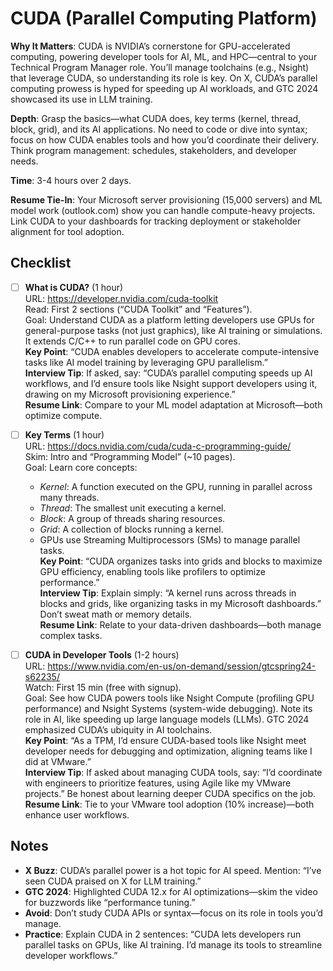 # CUDA (Parallel Computing Platform)

**Why It Matters**: CUDA is NVIDIA’s cornerstone for GPU-accelerated computing, powering developer tools for AI, ML, and HPC—central to your Technical Program Manager role. You’ll manage toolchains (e.g., Nsight) that leverage CUDA, so understanding its role is key. On X, CUDA’s parallel computing prowess is hyped for speeding up AI workloads, and GTC 2024 showcased its use in LLM training.

**Depth**: Grasp the basics—what CUDA does, key terms (kernel, thread, block, grid), and its AI applications. No need to code or dive into syntax; focus on how CUDA enables tools and how you’d coordinate their delivery. Think program management: schedules, stakeholders, and developer needs.

**Time**: 3-4 hours over 2 days.

**Resume Tie-In**: Your Microsoft server provisioning (15,000 servers) and ML model work (outlook.com) show you can handle compute-heavy projects. Link CUDA to your dashboards for tracking deployment or stakeholder alignment for tool adoption.

## Checklist

- [ ] **What is CUDA?** (1 hour)  
  URL: https://developer.nvidia.com/cuda-toolkit  
  Read: First 2 sections (“CUDA Toolkit” and “Features”).  
  Goal: Understand CUDA as a platform letting developers use GPUs for general-purpose tasks (not just graphics), like AI training or simulations. It extends C/C++ to run parallel code on GPU cores.  
  **Key Point**: “CUDA enables developers to accelerate compute-intensive tasks like AI model training by leveraging GPU parallelism.”  
  **Interview Tip**: If asked, say: “CUDA’s parallel computing speeds up AI workflows, and I’d ensure tools like Nsight support developers using it, drawing on my Microsoft provisioning experience.”  
  **Resume Link**: Compare to your ML model adaptation at Microsoft—both optimize compute.

- [ ] **Key Terms** (1 hour)  
  URL: https://docs.nvidia.com/cuda/cuda-c-programming-guide/  
  Skim: Intro and “Programming Model” (~10 pages).  
  Goal: Learn core concepts:  
  - *Kernel*: A function executed on the GPU, running in parallel across many threads.  
  - *Thread*: The smallest unit executing a kernel.  
  - *Block*: A group of threads sharing resources.  
  - *Grid*: A collection of blocks running a kernel.  
  - GPUs use Streaming Multiprocessors (SMs) to manage parallel tasks.  
  **Key Point**: “CUDA organizes tasks into grids and blocks to maximize GPU efficiency, enabling tools like profilers to optimize performance.”  
  **Interview Tip**: Explain simply: “A kernel runs across threads in blocks and grids, like organizing tasks in my Microsoft dashboards.” Don’t sweat math or memory details.  
  **Resume Link**: Relate to your data-driven dashboards—both manage complex tasks.

- [ ] **CUDA in Developer Tools** (1-2 hours)  
  URL: https://www.nvidia.com/en-us/on-demand/session/gtcspring24-s62235/  
  Watch: First 15 min (free with signup).  
  Goal: See how CUDA powers tools like Nsight Compute (profiling GPU performance) and Nsight Systems (system-wide debugging). Note its role in AI, like speeding up large language models (LLMs). GTC 2024 emphasized CUDA’s ubiquity in AI toolchains.  
  **Key Point**: “As a TPM, I’d ensure CUDA-based tools like Nsight meet developer needs for debugging and optimization, aligning teams like I did at VMware.”  
  **Interview Tip**: If asked about managing CUDA tools, say: “I’d coordinate with engineers to prioritize features, using Agile like my VMware projects.” Be honest about learning deeper CUDA specifics on the job.  
  **Resume Link**: Tie to your VMware tool adoption (10% increase)—both enhance user workflows.

## Notes
- **X Buzz**: CUDA’s parallel power is a hot topic for AI speed. Mention: “I’ve seen CUDA praised on X for LLM training.”  
- **GTC 2024**: Highlighted CUDA 12.x for AI optimizations—skim the video for buzzwords like “performance tuning.”  
- **Avoid**: Don’t study CUDA APIs or syntax—focus on its role in tools you’d manage.  
- **Practice**: Explain CUDA in 2 sentences: “CUDA lets developers run parallel tasks on GPUs, like AI training. I’d manage its tools to streamline developer workflows.”